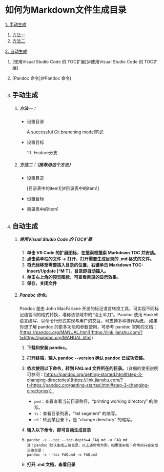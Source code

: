 # 如何为Markdown文件生成目录

[1. 手动生成](#手动生成)

1. [方法一](#方法一)
2. [方法二](#方法二)

[2. 自动生成](#自动生成)

1. [使用Visual Studio Code 的 TOC扩展](#使用Visual Studio Code 的 TOC扩展)
2. [Pandoc 命令](#Pandoc 命令)



1. ## 手动生成
   1. ##### 方法一：

      - 设置目录

        [A successful Git branching model笔记](#1)

      - 设置目标

        <a name="1"/>1.1. Feature分支

   2. ##### 方法二：（推荐用这个方法）

      - 设置目录

        [目录表中的item1][#目录表中的item1]

      - 设置目标    
      - 目录表中的item1

2. ## 自动生成
   1. ##### 使用Visual Studio Code 的 TOC扩展
      1. **单击 VS Code 的扩展图标，在搜索框搜索 Markdown TOC 并安装。**
      2. **点击菜单栏的文件 -> 打开，打开需要生成目录的 .md 格式的文件。**
      3. **将光标移至需要插入目录的位置，右键单击 Markdown TOC: Insert/Update [^M T]，目录即自动插入。**
      4. **单击右上角的预览图标，可查看目录的显示效果。**
      5. **保存，关闭文件**
   2. ##### Pandoc 命令。
      Pandoc 是由 John MacFarlane 开发的标记语言转换工具，可实现不同标记语言间的格式转换，堪称该领域中的“瑞士军刀”。Pandoc 使用 Haskell 语言编写，以命令行形式实现与用户的交互，可支持多种操作系统。  如果你想了解 pandoc 的更多功能和参数使用，可参考 pandoc 官网的文档：[https://pandoc.org/MANUAL.html](https://link.jianshu.com/?t=https://pandoc.org/MANUAL.html)

      1. **下载和安装 pandoc。**

      2. **打开终端，输入 pandoc --version 确认 pandoc 已成功安装。**

      3. **依次使用以下命令，转到 FAQ.md 文件所在的目录。**（详细的使用说明可参阅：[https://pandoc.org/getting-started.html#step-3-changing-directories](https://link.jianshu.com/?t=https://pandoc.org/getting-started.html#step-3-changing-directories)）

         -  `pwd`：查看查看当前目录路径，“printing working directory” 的缩写。
         -  `ls`：查看目录列表，“list segment” 的缩写。
         -  `cd`：转到某目录下，是 “change directory” 的缩写。

      4. **输入以下命令，即可自动生成目录**

      5. ```
         pandoc -s --toc --toc-depth=4 FAQ.md -o FAQ.md
         注：pandoc 默认生成三级目录。以上述命令为例，如果使用如下命令则只会生成三级目录：
         pandoc -s --toc FAQ.md -o FAQ.md
         ```

      6.  **打开 .md 文档，查看目录**